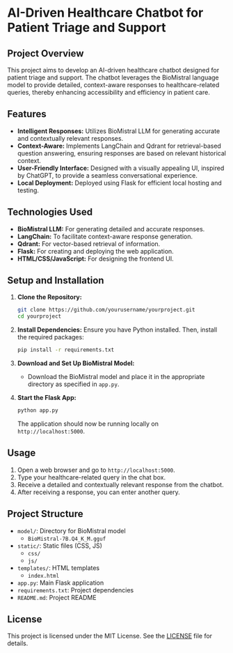# AI-Driven Healthcare Chatbot for Patient Triage and Support

## Project Overview
This project aims to develop an AI-driven healthcare chatbot designed for patient triage and support. The chatbot leverages the BioMistral language model to provide detailed, context-aware responses to healthcare-related queries, thereby enhancing accessibility and efficiency in patient care.

## Features
- **Intelligent Responses:** Utilizes BioMistral LLM for generating accurate and contextually relevant responses.
- **Context-Aware:** Implements LangChain and Qdrant for retrieval-based question answering, ensuring responses are based on relevant historical context.
- **User-Friendly Interface:** Designed with a visually appealing UI, inspired by ChatGPT, to provide a seamless conversational experience.
- **Local Deployment:** Deployed using Flask for efficient local hosting and testing.

## Technologies Used
- **BioMistral LLM:** For generating detailed and accurate responses.
- **LangChain:** To facilitate context-aware response generation.
- **Qdrant:** For vector-based retrieval of information.
- **Flask:** For creating and deploying the web application.
- **HTML/CSS/JavaScript:** For designing the frontend UI.

## Setup and Installation
1. **Clone the Repository:**
    ```sh
    git clone https://github.com/yourusername/yourproject.git
    cd yourproject
    ```

2. **Install Dependencies:**
    Ensure you have Python installed. Then, install the required packages:
    ```sh
    pip install -r requirements.txt
    ```

3. **Download and Set Up BioMistral Model:**
    - Download the BioMistral model and place it in the appropriate directory as specified in `app.py`.

4. **Start the Flask App:**
    ```sh
    python app.py
    ```
    The application should now be running locally on `http://localhost:5000`.

## Usage
1. Open a web browser and go to `http://localhost:5000`.
2. Type your healthcare-related query in the chat box.
3. Receive a detailed and contextually relevant response from the chatbot.
4. After receiving a response, you can enter another query.

## Project Structure
- `model/`: Directory for BioMistral model
  - `BioMistral-7B.Q4_K_M.gguf`
- `static/`: Static files (CSS, JS)
  - `css/`
  - `js/`
- `templates/`: HTML templates
  - `index.html`
- `app.py`: Main Flask application
- `requirements.txt`: Project dependencies
- `README.md`: Project README

## License
This project is licensed under the MIT License. See the [LICENSE](LICENSE) file for details.
